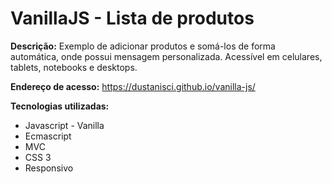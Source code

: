 # VanillaJS - Lista de produtos

<b>Descrição:</b> Exemplo de adicionar produtos e somá-los de forma automática, onde possui mensagem personalizada. Acessível em celulares, tablets, notebooks e desktops.

<b>Endereço de acesso:</b> https://dustanisci.github.io/vanilla-js/

<b>Tecnologias utilizadas:</b> 
<ul>
  <li>Javascript - Vanilla</li>
  <li>Ecmascript</li>
  <li>MVC</li>
  <li>CSS 3</li>
  <li>Responsivo</li>
</ul>

